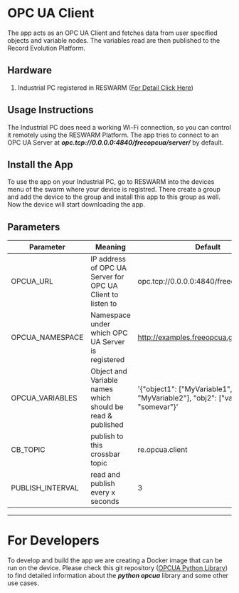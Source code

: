 # OPC UA Client
The app acts as an OPC UA Client and fetches data from user specified objects and variable nodes. 
The variables read are then published to the Record Evolution Platform.

## Hardware
1. Industrial PC registered in RESWARM ([For Detail Click Here](https://docs.record-evolution.de/#/en/Reswarm/reflasher))

## Usage Instructions
The Industrial PC does need a working Wi-Fi connection, so you can control it remotely using the RESWARM Platform. The app 
tries to connect to an OPC UA Server at ***opc.tcp://0.0.0.0:4840/freeopcua/server/*** by default. 


## Install the App
To use the app on your Industrial PC, go to RESWARM into the devices menu of the swarm where your device is registred.
There create a group and add the device to the group and install this app to this group as well. Now the device will start downloading the app. 


## Parameters

Parameter | Meaning | Default
--- | --- | ---
OPCUA_URL      | IP address of OPC UA Server for OPC UA Client to listen to | opc.tcp://0.0.0.0:4840/freeopcua/server/
OPCUA_NAMESPACE    | Namespace under which OPC UA Server is registered          | http://examples.freeopcua.github.io
OPCUA_VARIABLES        | Object and Variable names which should be read & published     |  '{"object1": ["MyVariable1", "MyVariable2"], "obj2": ["var1"], "obj3": "somevar"}'
CB_TOPIC      | publish to this crossbar topic                         |  re.opcua.client
PUBLISH_INTERVAL       | read and publish every x seconds                                     |  3


---

# For Developers
To develop and build the app we are creating a Docker image that can be run on the device. Please check this git repository ([OPCUA Python Library](https://github.com/FreeOpcUa/python-opcua)) to find detailed information about the ***python opcua*** library and some other use cases.









